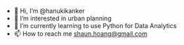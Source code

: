 - 👋 Hi, I’m @hanukikanker
- 👀 I’m interested in urban planning
- 🌱 I’m currently learning to use Python for Data Analytics
- 📫 How to reach me shaun.hoang@gmail.com

<!---
hanukikanker/hanukikanker is a ✨ special ✨ repository because its `README.md` (this file) appears on your GitHub profile.
You can click the Preview link to take a look at your changes.
--->
